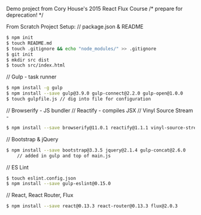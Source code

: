 Demo project from Cory House's 2015 React Flux Course
/* prepare for deprecation! */

From Scratch Project Setup:
// package.json & README
```bash
$ npm init
$ touch README.md
$ touch .gitignore && echo "node_modules/" >> .gitignore
$ git init
$ mkdir src dist
$ touch src/index.html
```

// Gulp - task runner
```bash
$ npm install -g gulp
$ npm install --save gulp@3.9.0 gulp-connect@2.2.0 gulp-open@1.0.0
$ touch gulpfile.js // dig into file for configuration
```

// Browserify - JS bundler
// Reactify - compiles JSX
// Vinyl Source Stream - 
```bash
$ npm install --save browserify@11.0.1 reactify@1.1.1 vinyl-source-stream@1.1.0
```

// Bootstrap & jQuery
```bash
$ npm install --save bootstrap@3.3.5 jquery@2.1.4 gulp-concat@2.6.0
    // added in gulp and top of main.js
```

// ES Lint
```bash
$ touch eslint.config.json
$ npm install --save gulp-eslint@0.15.0
```

// React, React Router, Flux
```bash
$ npm install --save react@0.13.3 react-router@0.13.3 flux@2.0.3
```

